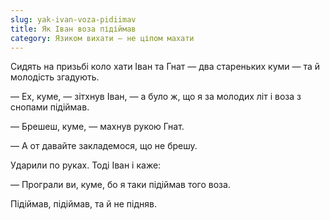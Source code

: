 ```yaml
---
slug: yak-ivan-voza-pidiimav
title: Як Іван воза підіймав
category: Язиком вихати — не ціпом махати
---
```

Сидять на призьбі коло хати Іван та Гнат — два стареньких куми — та й молодість згадують.

— Ех, куме, — зітхнув Іван, — а було ж, що я за молодих літ і воза з снопами підіймав.

— Брешеш, куме, — махнув рукою Гнат.

— А от давайте закладемося, що не брешу.

Ударили по руках. Тоді Іван і каже:

— Програли ви, куме, бо я таки підіймав того воза.

Підіймав, підіймав, та й не підняв.
